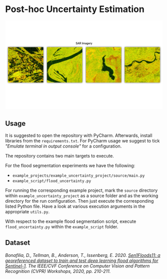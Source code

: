 # Post-hoc Uncertainty Estimation
<div style="text-align: center;">
    <img src="assets/animation.gif" alt="drawing" width="700"/>
</div>

## Usage
It is suggested to open the repository with PyCharm. Afterwards, install libraries from the `requirements.txt`. For PyCharm usage we suggest to tick _"Emulate terminal in output console"_ for a configuration.

The repository contains two main targets to execute.

For the flood segmentation experiments we have the following:
- `example_projects/example_uncertainty_project/source/main.py`
- `example_script/flood_uncertainty.py`

For running the corresponding example project, mark the `source` directory within `example_uncertainty_project` as a source folder and as the working directory for the run configuration.
Then just execute the corresponding listed Python file. Have a look at various execution arguments in the appropriate `utils.py`.

With respect to the example flood segmentation script, execute `flood_uncertainty.py` within the `example_script` folder.

## Dataset
###### Bonafilia, D., Tellman, B., Anderson, T., Issenberg, E. 2020. [Sen1Floods11: a georeferenced dataset to train and test deep learning flood algorithms for Sentinel-1](https://github.com/cloudtostreet/Sen1Floods11). The IEEE/CVF Conference on Computer Vision and Pattern Recognition (CVPR) Workshops, 2020, pp. 210-211.
